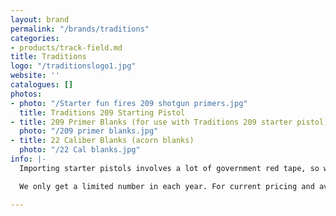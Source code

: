 ```yaml
---
layout: brand
permalink: "/brands/traditions"
categories:
- products/track-field.md
title: Traditions
logo: "/traditionslogo1.jpg"
website: ''
catalogues: []
photos:
- photo: "/Starter fun fires 209 shotgun primers.jpg"
  title: Traditions 209 Starting Pistol
- title: 209 Primer Blanks (for use with Traditions 209 starter pistol)
  photo: "/209 primer blanks.jpg"
- title: 22 Caliber Blanks (acorn blanks)
  photo: "/22 Cal blanks.jpg"
info: |-
  Importing starter pistols involves a lot of government red tape, so we have connected with a supplier who is able to get **Traditions Starter Pistols and Blanks** in for us, taking care of that process.

  We only get a limited number in each year. For current pricing and availability please check our [Track & Field page](https://balticathletics.com/products/track-field/).

---
```

